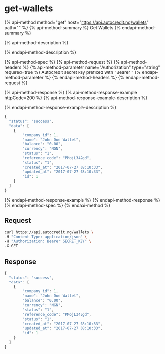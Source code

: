 # get-wallets

{% api-method method="get" host="https://api.autocredit.ng/wallets" path="" %}
{% api-method-summary %}
Get Wallets
{% endapi-method-summary %}

{% api-method-description %}

{% endapi-method-description %}

{% api-method-spec %}
{% api-method-request %}
{% api-method-headers %}
{% api-method-parameter name="Authorization" type="string" required=true %}
Autocredit secret key prefixed with "Bearer "
{% endapi-method-parameter %}
{% endapi-method-headers %}
{% endapi-method-request %}

{% api-method-response %}
{% api-method-response-example httpCode=200 %}
{% api-method-response-example-description %}

{% endapi-method-response-example-description %}

```javascript
{
  "status": "success",
  "data": [
    {
        "company_id": 1,
        "name": "John Doe Wallet",
        "balance": "0.00",
        "currency": "NGN",
        "status": "1",
        "reference_code": "PMojL342gd",
        "status": "1",
        "created_at": "2017-07-27 08:10:33",
        "updated_at": "2017-07-27 08:10:33",
        "id": 1
    }
  ]
}
```
{% endapi-method-response-example %}
{% endapi-method-response %}
{% endapi-method-spec %}
{% endapi-method %}

## **Request**

```bash
curl https://api.autocredit.ng/wallets \
-H "Content-Type: application/json" \
-H "Authorization: Bearer SECRET_KEY" \
-X GET
```

## **Response**

```javascript
{
  "status": "success",
  "data": [
    {
        "company_id": 1,
        "name": "John Doe Wallet",
        "balance": "0.00",
        "currency": "NGN",
        "status": "1",
        "reference_code": "PMojL342gd",
        "status": "1",
        "created_at": "2017-07-27 08:10:33",
        "updated_at": "2017-07-27 08:10:33",
        "id": 1
    }
  ]
}
```


